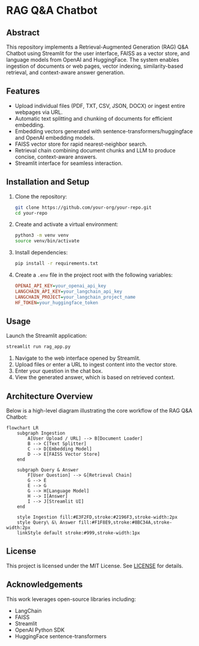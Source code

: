 # RAG Q&A Chatbot

## Abstract
This repository implements a Retrieval-Augmented Generation (RAG) Q&A Chatbot using Streamlit for the user interface, FAISS as a vector store, and language models from OpenAI and HuggingFace. The system enables ingestion of documents or web pages, vector indexing, similarity-based retrieval, and context-aware answer generation.

## Features
- Upload individual files (PDF, TXT, CSV, JSON, DOCX) or ingest entire webpages via URL.
- Automatic text splitting and chunking of documents for efficient embedding.
- Embedding vectors generated with sentence-transformers/huggingface and OpenAI embedding models.
- FAISS vector store for rapid nearest-neighbor search.
- Retrieval chain combining document chunks and LLM to produce concise, context-aware answers.
- Streamlit interface for seamless interaction.

## Installation and Setup
1. Clone the repository:
   ```bash
   git clone https://github.com/your-org/your-repo.git
   cd your-repo
   ```
2. Create and activate a virtual environment:
   ```bash
   python3 -m venv venv
   source venv/bin/activate
   ```
3. Install dependencies:
   ```bash
   pip install -r requirements.txt
   ```
4. Create a `.env` file in the project root with the following variables:
   ```ini
   OPENAI_API_KEY=your_openai_api_key
   LANGCHAIN_API_KEY=your_langchain_api_key
   LANGCHAIN_PROJECT=your_langchain_project_name
   HF_TOKEN=your_huggingface_token
   ```

## Usage
Launch the Streamlit application:
```bash
streamlit run rag_app.py
```
1. Navigate to the web interface opened by Streamlit.
2. Upload files or enter a URL to ingest content into the vector store.
3. Enter your question in the chat box.
4. View the generated answer, which is based on retrieved context.

## Architecture Overview
Below is a high-level diagram illustrating the core workflow of the RAG Q&A Chatbot:

```mermaid
flowchart LR
    subgraph Ingestion
        A[User Upload / URL] --> B[Document Loader]
        B --> C[Text Splitter]
        C --> D[Embedding Model]
        D --> E[FAISS Vector Store]
    end

    subgraph Query & Answer
        F[User Question] --> G[Retrieval Chain]
        G --> E
        E --> G
        G --> H[Language Model]
        H --> I[Answer]
        I --> J[Streamlit UI]
    end

    style Ingestion fill:#E3F2FD,stroke:#2196F3,stroke-width:2px
    style Query\ &\ Answer fill:#F1F8E9,stroke:#8BC34A,stroke-width:2px
    linkStyle default stroke:#999,stroke-width:1px
```

## License
This project is licensed under the MIT License. See [LICENSE](LICENSE) for details.

## Acknowledgements
This work leverages open-source libraries including:
- LangChain
- FAISS
- Streamlit
- OpenAI Python SDK
- HuggingFace sentence-transformers
